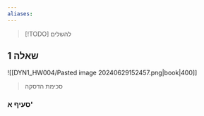 ```yaml
---
aliases:
---
```


>[!TODO] להשלים 

## שאלה 1
![[DYN1_HW004/Pasted image 20240629152457.png|book|400]]
>סכימת הדסקה

### סעיף א'

